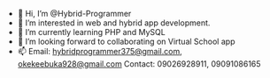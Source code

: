 - 👋 Hi, I’m @Hybrid-Programmer
- 👀 I’m interested in web and hybrid app development. 
- 🌱 I’m currently learning PHP and MySQL
- 💞️ I’m looking forward to collaborating on Virtual School app
- 📫 Email: hybridprogrammer375@gmail.com, okekeebuka928@gmail.com
     Contact: 09026928911, 09091086165 
     


<!--
Hybrid-Programmer/Hybrid-Programmer is a ✨ special ✨ repository because its `README.md` (this file) appears on your GitHub profile.
You can click the Preview link to take a look at your changes.
--->
